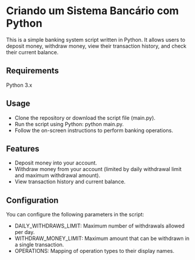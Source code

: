 # Criando um Sistema Bancário com Python
 This is a simple banking system script written in Python. It allows users to deposit money, withdraw money, view their transaction history, and check their current balance.

## Requirements
Python 3.x
## Usage
- Clone the repository or download the script file (main.py).
- Run the script using Python: python main.py.
- Follow the on-screen instructions to perform banking operations.
## Features
- Deposit money into your account.
- Withdraw money from your account (limited by daily withdrawal limit and maximum withdrawal amount).
- View transaction history and current balance.
## Configuration
You can configure the following parameters in the script:

- DAILY_WITHDRAWS_LIMIT: Maximum number of withdrawals allowed per day.
- WITHDRAW_MONEY_LIMIT: Maximum amount that can be withdrawn in a single transaction.
- OPERATIONS: Mapping of operation types to their display names.